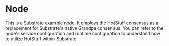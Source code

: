 # Node
This is a Substrate example node. It employs the HotStuff consensus as a replacement for Substrate's native Grandpa consensus. You can refer to the node's service configuration and runtime configuration to understand how to utilize HotStuff within Substrate.